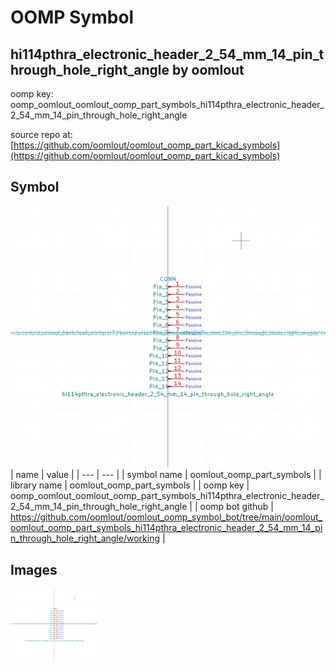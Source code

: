 # OOMP Symbol  
## hi114pthra_electronic_header_2_54_mm_14_pin_through_hole_right_angle  by oomlout  
  
oomp key: oomp_oomlout_oomlout_oomp_part_symbols_hi114pthra_electronic_header_2_54_mm_14_pin_through_hole_right_angle  
  
source repo at: [https://github.com/oomlout/oomlout_oomp_part_kicad_symbols](https://github.com/oomlout/oomlout_oomp_part_kicad_symbols)  
## Symbol  
  
[![working.png](working_600.png)](working.png)  
| name | value | 
| --- | --- | 
| symbol name | oomlout_oomp_part_symbols | 
| library name | oomlout_oomp_part_symbols | 
| oomp key | oomp_oomlout_oomlout_oomp_part_symbols_hi114pthra_electronic_header_2_54_mm_14_pin_through_hole_right_angle | 
| oomp bot github | https://github.com/oomlout/oomlout_oomp_symbol_bot/tree/main/oomlout_oomlout_oomp_part_symbols_hi114pthra_electronic_header_2_54_mm_14_pin_through_hole_right_angle/working | 
## Images  
  
[![working.png](working_140.png)](working.png)  
